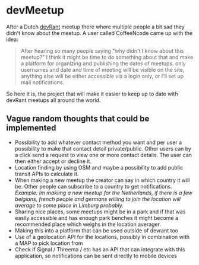 # devMeetup

After a Dutch [devRant](https://devrant.com/) meetup there where multiple people a bit sad they didn't know about the meetup. A user called CoffeeNcode came up with the idea:
> After hearing so many people saying "why didn't I know about this meetup?" I think it might be time to do something about that and make a platform for organizing and publishing the dates of meetups. only usernames and date and time of meeting will be visible on the site, anything else will be either accessible via a login only, or I'll set up mail notifications.

So here it is, the project that will make it easier to keep up to date with devRant meetups all around the world.

## Vague random thoughts that could be implemented
- Possibility to add whatever contact method you want and per user a possibility to make that contact detail private/public. Other users can by a click send a request to view one or more contact details. The user can then either accept or decline it.
- Location finding by using OSM and maybe a possibility to add public transit APIs to calculate it.
- When making a new meetup the creator can say in which country it will be. Other people can subscribe to a country to get notifications.  
_Example: Im makimg a new meetup for the Netherlands, if there is a few belgians, french people and germans willing to join the location will average to some place in Limburg probably._
- Sharing nice places, some meetups might be in a park and if that was easily accessible and has enough park benches it might become a recommended place which weighs in the location averager.
- Making this into a platform that can be used outside of devrant too
- Use of a geolocation API for the locations, possibly in combination with a MAP to pick location from
- Check if Signal / Threema / etc has an API that can integrate with this application, so notifications can be sent directly to mobile devices

